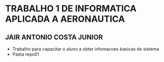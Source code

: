 # TRABALHO 1 DE INFORMATICA APLICADA A AERONAUTICA
## JAIR ANTONIO COSTA JUNIOR
* Trabalho para capacitar o aluno a obter infomacoes basicas de sistema
* Pasta repo01